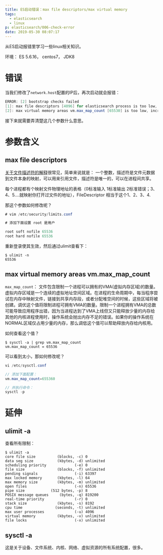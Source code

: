 ```yaml
---
title: ES启动错误：max file descriptors/max virtual memory
tags:
  - elasticsearch
  - linux
p: elasticsearch/006-check-error
date: 2019-05-30 08:07:17
---
```


从ES启动报错里学习一些linux相关知识。

环境： ES 5.6.16， centos7， JDK8

# 错误

当我们修改了`network.host`配置的IP后，再次启动就会报错：

```java
ERROR: [2] bootstrap checks failed
[1]: max file descriptors [4096] for elasticsearch process is too low, increase to at least [65536]
[2]: max virtual memory areas vm.max_map_count [65530] is too low, increase to at least [262144]
```
接下来就需要弄清楚这几个参数什么意思。

# 参数含义

## max file descriptors

[关于文件描述符的解释](https://zh.wikipedia.org/wiki/%E6%96%87%E4%BB%B6%E6%8F%8F%E8%BF%B0%E7%AC%A6)很常见，简单来说就是： 
一个整数，描述符是文件元数据到文件本身的映射，可以用来引用文件，描述符是唯一的，可以在进程间共享。

每个进程都有个映射文件物理地址的表格（0标准输入 1标准输出 2标准错误；3、4、5....就映射你打开过文件的地址），FileDescriptor 相当于这个1、2、3、4.

那这个参数如何修改呢？

```java
# vim /etc/security/limits.conf 

# 添加下面设置 root 是用户

root soft nofile 65536
root hard nofile 65536
```

重新登录使其生效，然后通过ulimit查看下：
```
$ ulimit -n
65536
```

## max virtual memory areas vm.max_map_count

`max_map_count`： 文件包含限制一个进程可以拥有的VMA(虚拟内存区域)的数量。虚拟内存区域是一个连续的虚拟地址空间区域。在进程的生命周期中，每当程序尝试在内存中映射文件，链接到共享内存段，或者分配堆空间的时候，这些区域将被创建。调优这个值将限制进程可拥有VMA的数量。限制一个进程拥有VMA的总数可能导致应用程序出错，因为当进程达到了VMA上线但又只能释放少量的内存给其他的内核进程使用时，操作系统会抛出内存不足的错误。如果你的操作系统在NORMAL区域仅占用少量的内存，那么调低这个值可以帮助释放内存给内核用。

如何查看这个值？
```
$ sysctl -a | grep vm.max_map_count
vm.max_map_count = 65536
```
可以看到太小，那如何修改呢？

```java
vi /etc/sysctl.conf

// 添加下面配置：
vm.max_map_count=655360

// 并执行命令：
sysctl -p
```

# 延伸

## ulimit -a
查看所有限制：
```
$ ulimit -a
core file size          (blocks, -c) 0
data seg size           (kbytes, -d) unlimited
scheduling priority             (-e) 0
file size               (blocks, -f) unlimited
pending signals                 (-i) 63397
max locked memory       (kbytes, -l) 64
max memory size         (kbytes, -m) unlimited
open files                      (-n) 65536
pipe size            (512 bytes, -p) 8
POSIX message queues     (bytes, -q) 819200
real-time priority              (-r) 0
stack size              (kbytes, -s) 8192
cpu time               (seconds, -t) unlimited
max user processes              (-u) 4096
virtual memory          (kbytes, -v) unlimited
file locks                      (-x) unlimited
```

## sysctl -a
这是关于设备、文件系统、内核、网络、虚拟资源的所有系统配置，很多。

